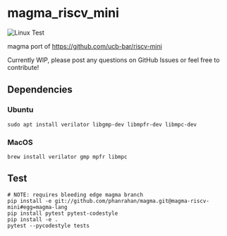 # magma_riscv_mini
![Linux Test](https://github.com/leonardt/magma_riscv_mini/workflows/Linux%20Test/badge.svg)

magma port of https://github.com/ucb-bar/riscv-mini

Currently WIP, please post any questions on GitHub Issues or feel free to
contribute!

## Dependencies
### Ubuntu
```
sudo apt install verilator libgmp-dev libmpfr-dev libmpc-dev
```
### MacOS
```
brew install verilator gmp mpfr libmpc
```

## Test
```
# NOTE: requires bleeding edge magma branch
pip install -e git://github.com/phanrahan/magma.git@magma-riscv-mini#egg=magma-lang
pip install pytest pytest-codestyle
pip install -e .
pytest --pycodestyle tests
```
